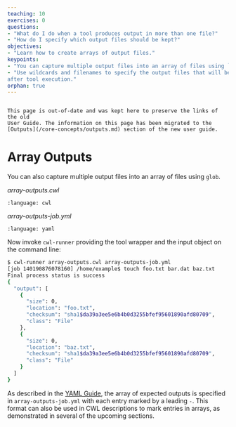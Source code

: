 ```yaml
---
teaching: 10
exercises: 0
questions:
- "What do I do when a tool produces output in more than one file?"
- "How do I specify which output files should be kept?"
objectives:
- "Learn how to create arrays of output files."
keypoints:
- "You can capture multiple output files into an array of files using `glob`."
- "Use wildcards and filenames to specify the output files that will be returned
after tool execution."
orphan: true
---
```


```{attention}

This page is out-of-date and was kept here to preserve the links of the old
User Guide. The information on this page has been migrated to the
[Outputs](/core-concepts/outputs.md) section of the new user guide.
```

# Array Outputs

You can also capture multiple output files into an array of files using `glob`.

*array-outputs.cwl*

```{literalinclude} /_includes/cwl/10-array-outputs/array-outputs.cwl
:language: cwl
```

*array-outputs-job.yml*

```{literalinclude} /_includes/cwl/10-array-outputs/array-outputs-job.yml
:language: yaml
```

Now invoke `cwl-runner` providing the tool wrapper and the input object
on the command line:

```bash
$ cwl-runner array-outputs.cwl array-outputs-job.yml
[job 140190876078160] /home/example$ touch foo.txt bar.dat baz.txt
Final process status is success
{
  "output": [
    {
      "size": 0,
      "location": "foo.txt",
      "checksum": "sha1$da39a3ee5e6b4b0d3255bfef95601890afd80709",
      "class": "File"
    },
    {
      "size": 0,
      "location": "baz.txt",
      "checksum": "sha1$da39a3ee5e6b4b0d3255bfef95601890afd80709",
      "class": "File"
    }
  ]
}
```

As described in the [YAML Guide](../yaml/index.md#arrays),
the array of expected outputs is specified in `array-outputs-job.yml` with each
entry marked by a leading `-`. This format can also be used in CWL descriptions
to mark entries in arrays, as demonstrated in several of the upcoming sections.
